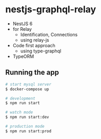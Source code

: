 # nestjs-graphql-relay
- NestJS 6
- for Relay
  - Identification, Connections
  - using relay-js
- Code first approach
  - using type-graphql
- TypeORM

## Running the app

```bash
# start mysql server
$ docker-compose up

# development
$ npm run start

# watch mode
$ npm run start:dev

# production mode
$ npm run start:prod
```
